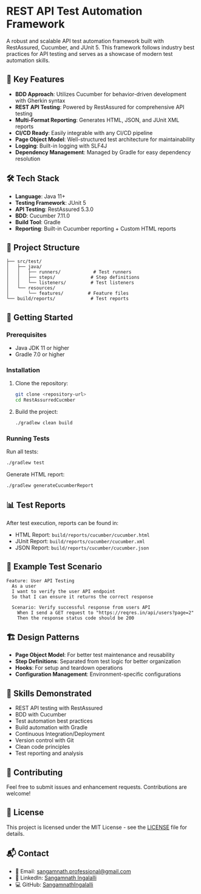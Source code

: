 # REST API Test Automation Framework

A robust and scalable API test automation framework built with RestAssured, Cucumber, and JUnit 5. This framework follows industry best practices for API testing and serves as a showcase of modern test automation skills.

## 🚀 Key Features

- **BDD Approach**: Utilizes Cucumber for behavior-driven development with Gherkin syntax
- **REST API Testing**: Powered by RestAssured for comprehensive API testing
- **Multi-Format Reporting**: Generates HTML, JSON, and JUnit XML reports
- **CI/CD Ready**: Easily integrable with any CI/CD pipeline
- **Page Object Model**: Well-structured test architecture for maintainability
- **Logging**: Built-in logging with SLF4J
- **Dependency Management**: Managed by Gradle for easy dependency resolution

## 🛠️ Tech Stack

- **Language**: Java 11+
- **Testing Framework**: JUnit 5
- **API Testing**: RestAssured 5.3.0
- **BDD**: Cucumber 7.11.0
- **Build Tool**: Gradle
- **Reporting**: Built-in Cucumber reporting + Custom HTML reports

## 📁 Project Structure

```
├── src/test/
│   ├── java/
│   │   ├── runners/            # Test runners
│   │   ├── steps/             # Step definitions
│   │   └── listeners/         # Test listeners
│   └── resources/
│       └── features/         # Feature files
└── build/reports/             # Test reports
```

## 🚀 Getting Started

### Prerequisites

- Java JDK 11 or higher
- Gradle 7.0 or higher

### Installation

1. Clone the repository:
   ```bash
   git clone <repository-url>
   cd RestAssurredCucmber
   ```

2. Build the project:
   ```bash
   ./gradlew clean build
   ```

### Running Tests

Run all tests:
```bash
./gradlew test
```

Generate HTML report:
```bash
./gradlew generateCucumberReport
```

## 📊 Test Reports

After test execution, reports can be found in:
- HTML Report: `build/reports/cucumber/cucumber.html`
- JUnit Report: `build/reports/cucumber/cucumber.xml`
- JSON Report: `build/reports/cucumber/cucumber.json`

## 🧪 Example Test Scenario

```gherkin
Feature: User API Testing
  As a user
  I want to verify the user API endpoint
  So that I can ensure it returns the correct response

  Scenario: Verify successful response from users API
    When I send a GET request to "https://reqres.in/api/users?page=2"
    Then the response status code should be 200
```

## 🏗️ Design Patterns

- **Page Object Model**: For better test maintenance and reusability
- **Step Definitions**: Separated from test logic for better organization
- **Hooks**: For setup and teardown operations
- **Configuration Management**: Environment-specific configurations

## 🧰 Skills Demonstrated

- REST API testing with RestAssured
- BDD with Cucumber
- Test automation best practices
- Build automation with Gradle
- Continuous Integration/Deployment
- Version control with Git
- Clean code principles
- Test reporting and analysis

## 🤝 Contributing

Feel free to submit issues and enhancement requests. Contributions are welcome!

## 📄 License

This project is licensed under the MIT License - see the [LICENSE](LICENSE) file for details.

## 📬 Contact

- 📧 Email: [sangamnath.professional@gmail.com](mailto:sangamnath.professional@gmail.com)
- 💼 LinkedIn: [Sangamnath Ingalalli](https://www.linkedin.com/in/sangamnath-ingalalli/)
- 💻 GitHub: [SangamnathIngalalli](https://github.com/SangamnathIngalalli)